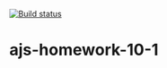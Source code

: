 [![Build status](https://ci.appveyor.com/api/projects/status/uggsh7emkx6829xr?svg=true)](https://ci.appveyor.com/project/Vestanu/ajs-homework-10-1)
# ajs-homework-10-1
